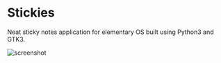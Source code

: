 # Stickies
Neat sticky notes application for elementary OS built using Python3 and GTK3.

![screenshot](https://github.com/aboudzakaria/stickies/blob/master/data/screenshot.png?raw=true)
